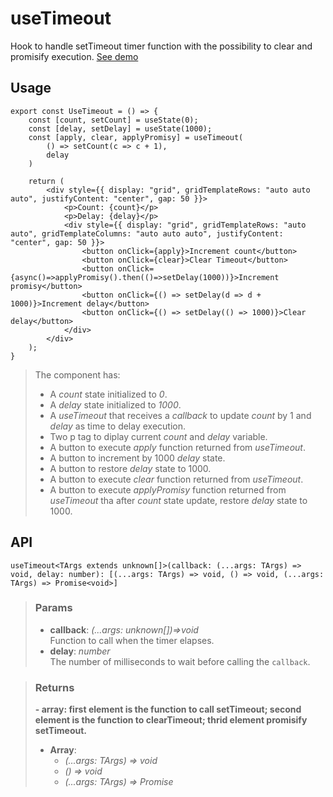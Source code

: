 # useTimeout
Hook to handle setTimeout timer function with the possibility to clear and promisify execution. [See demo](https://ndriadev.github.io/react-tools/#/hooks/api-dom/useTimeout)

## Usage

```tsx
export const UseTimeout = () => {
	const [count, setCount] = useState(0);
	const [delay, setDelay] = useState(1000);
	const [apply, clear, applyPromisy] = useTimeout(
		() => setCount(c => c + 1),
		delay
	)

	return (
		<div style={{ display: "grid", gridTemplateRows: "auto auto auto", justifyContent: "center", gap: 50 }}>
			<p>Count: {count}</p>
			<p>Delay: {delay}</p>
			<div style={{ display: "grid", gridTemplateRows: "auto auto", gridTemplateColumns: "auto auto auto", justifyContent: "center", gap: 50 }}>
				<button onClick={apply}>Increment count</button>
				<button onClick={clear}>Clear Timeout</button>
				<button onClick={async()=>applyPromisy().then(()=>setDelay(1000))}>Increment promisy</button>
				<button onClick={() => setDelay(d => d + 1000)}>Increment delay</button>
				<button onClick={() => setDelay(() => 1000)}>Clear delay</button>
			</div>
		</div>
	);
}
```

> The component has:
> - A _count_ state initialized to _0_.
> - A _delay_ state initialized to _1000_.
> - A _useTimeout_ that receives a _callback_ to update _count_ by 1 and _delay_ as time to delay execution.
> - Two p tag to diplay current _count_ and _delay_ variable.
> - A button to execute _apply_ function returned from _useTimeout_.
> - A button to increment by 1000 _delay_ state.
> - A button to restore _delay_ state to 1000.
> - A button to execute _clear_ function returned from _useTimeout_.
> - A button to execute _applyPromisy_ function returned from _useTimeout_ tha after _count_ state update, restore _delay_ state to 1000.


## API

```tsx
useTimeout<TArgs extends unknown[]>(callback: (...args: TArgs) => void, delay: number): [(...args: TArgs) => void, () => void, (...args: TArgs) => Promise<void>]
```


> ### Params
>
> - __callback__: _(...args: unknown[])=>void_  
Function to call when the timer elapses.
> - __delay__: _number_  
The number of milliseconds to wait before calling the `callback`.
>



> ### Returns
>
> __- array: first element is the function to call setTimeout; second element is the function to clearTimeout; thrid element promisify setTimeout.__
> - __Array__:  
>     - _(...args: TArgs) => void_  
>     - _() => void_  
>     - _(...args: TArgs) => Promise<void>_  
>